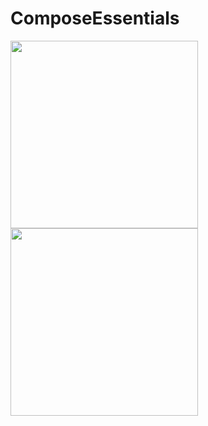 # ComposeEssentials

<img src = "https://user-images.githubusercontent.com/77014157/210076864-44954181-2cb1-4192-9276-81460d3f0e0a.gif" width="300px" /> <img src = "https://user-images.githubusercontent.com/77014157/210077690-671c9b9a-e21d-45d8-98d8-bbd75891a03c.gif" width="300px" /> 
